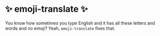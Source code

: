 ✨ emoji-translate ✨
=========================

You know how sometimes you type English and it has all these letters and words and no emoji? Yeah, `emoji-translate` fixes that.

